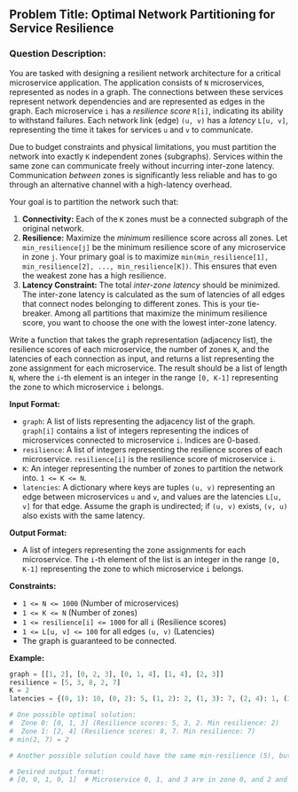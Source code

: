 ## Problem Title: Optimal Network Partitioning for Service Resilience

### Question Description:

You are tasked with designing a resilient network architecture for a critical microservice application. The application consists of `N` microservices, represented as nodes in a graph. The connections between these services represent network dependencies and are represented as edges in the graph.  Each microservice `i` has a *resilience score* `R[i]`, indicating its ability to withstand failures. Each network link (edge) `(u, v)` has a *latency* `L[u, v]`, representing the time it takes for services `u` and `v` to communicate.

Due to budget constraints and physical limitations, you must partition the network into exactly `K` independent zones (subgraphs). Services within the same zone can communicate freely without incurring inter-zone latency. Communication *between* zones is significantly less reliable and has to go through an alternative channel with a high-latency overhead.

Your goal is to partition the network such that:

1.  **Connectivity:** Each of the `K` zones must be a connected subgraph of the original network.
2.  **Resilience:** Maximize the *minimum* resilience score across all zones.  Let `min_resilience[j]` be the minimum resilience score of any microservice in zone `j`.  Your primary goal is to maximize `min(min_resilience[1], min_resilience[2], ..., min_resilience[K])`. This ensures that even the weakest zone has a high resilience.
3.  **Latency Constraint:**  The total *inter-zone latency* should be minimized. The inter-zone latency is calculated as the sum of latencies of all edges that connect nodes belonging to different zones.  This is your tie-breaker. Among all partitions that maximize the minimum resilience score, you want to choose the one with the lowest inter-zone latency.

Write a function that takes the graph representation (adjacency list), the resilience scores of each microservice, the number of zones `K`, and the latencies of each connection as input, and returns a list representing the zone assignment for each microservice. The result should be a list of length `N`, where the `i`-th element is an integer in the range `[0, K-1]` representing the zone to which microservice `i` belongs.

**Input Format:**

*   `graph`: A list of lists representing the adjacency list of the graph. `graph[i]` contains a list of integers representing the indices of microservices connected to microservice `i`. Indices are 0-based.
*   `resilience`: A list of integers representing the resilience scores of each microservice. `resilience[i]` is the resilience score of microservice `i`.
*   `K`: An integer representing the number of zones to partition the network into. `1 <= K <= N`.
*   `latencies`: A dictionary where keys are tuples `(u, v)` representing an edge between microservices `u` and `v`, and values are the latencies `L[u, v]` for that edge.  Assume the graph is undirected; if `(u, v)` exists, `(v, u)` also exists with the same latency.

**Output Format:**

*   A list of integers representing the zone assignments for each microservice.  The `i`-th element of the list is an integer in the range `[0, K-1]` representing the zone to which microservice `i` belongs.

**Constraints:**

*   `1 <= N <= 1000` (Number of microservices)
*   `1 <= K <= N` (Number of zones)
*   `1 <= resilience[i] <= 1000` for all `i` (Resilience scores)
*   `1 <= L[u, v] <= 100` for all edges `(u, v)` (Latencies)
*   The graph is guaranteed to be connected.

**Example:**

```python
graph = [[1, 2], [0, 2, 3], [0, 1, 4], [1, 4], [2, 3]]
resilience = [5, 3, 8, 2, 7]
K = 2
latencies = {(0, 1): 10, (0, 2): 5, (1, 2): 2, (1, 3): 7, (2, 4): 1, (3, 4): 3, (1,0): 10, (2,0): 5, (2,1): 2, (3,1): 7, (4,2): 1, (4,3): 3}

# One possible optimal solution:
#  Zone 0: [0, 1, 3] (Resilience scores: 5, 3, 2. Min resilience: 2)
#  Zone 1: [2, 4] (Resilience scores: 8, 7. Min resilience: 7)
# min(2, 7) = 2

# Another possible solution could have the same min-resilience (5), but different inter-zone latency.

# Desired output format:
# [0, 0, 1, 0, 1]  # Microservice 0, 1, and 3 are in zone 0, and 2 and 4 are in zone 1
```
